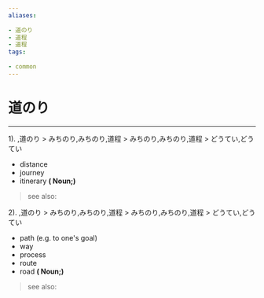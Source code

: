 ```yaml
---
aliases:
    
- 道のり
- 道程
- 道程
tags:
    
- common
---
```


# 道のり
---
1).
,道のり > みちのり,みちのり,道程 > みちのり,みちのり,道程 > どうてい,どうてい

- distance
- journey
- itinerary
**( Noun;)**
> see also: 
            
2).
,道のり > みちのり,みちのり,道程 > みちのり,みちのり,道程 > どうてい,どうてい

- path (e.g. to one's goal)
- way
- process
- route
- road
**( Noun;)**
> see also: 
            